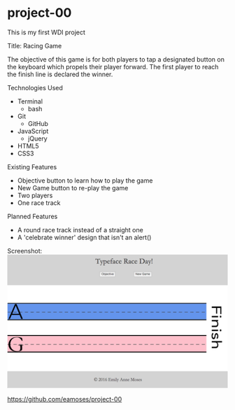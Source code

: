 # project-00
This is my first WDI project

Title: Racing Game

The objective of this game is for both players to tap a designated button on the keyboard which propels their player forward. The first player to reach the finish line is declared the winner.

Technologies Used
* Terminal
  * bash
* Git
  * GitHub
* JavaScript
  * jQuery
* HTML5
* CSS3

Existing Features
* Objective button to learn how to play the game
* New Game button to re-play the game
* Two players
* One race track

Planned Features
* A round race track instead of a straight one
* A 'celebrate winner' design that isn't an alert()

Screenshot:
![Alt text](images/raceScreenShotforReadme.png?raw=true "RaceDay")

https://github.com/eamoses/project-00

